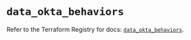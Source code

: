 # `data_okta_behaviors`

Refer to the Terraform Registry for docs: [`data_okta_behaviors`](https://registry.terraform.io/providers/okta/okta/4.8.0/docs/data-sources/behaviors).
